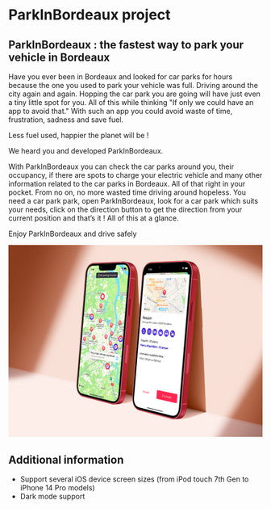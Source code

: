 # ParkInBordeaux project
## ParkInBordeaux :  the fastest way to park your vehicle in Bordeaux

Have you ever been in Bordeaux and looked for car parks for hours because the one you used to park your vehicle was full. Driving around the city again and again. Hopping the car park you are going will have just even a tiny little spot for you. All of this while thinking "If only we could have an app to avoid that." With such an app you could avoid waste of time, frustration, sadness and save fuel. 

Less fuel used, happier the planet will be !

We heard you and developed ParkInBordeaux.

With ParkInBordeaux you can check the car parks around you, their occupancy, if there are spots to charge your electric vehicle and many other information related to the car parks in Bordeaux. All of that right in your pocket. 
From no on, no more wasted time driving around hopeless. You need a car park park, open ParkInBordeaux, look for a car park which suits your needs, click on the direction button to get the direction from your current position and that’s it ! All of this at a glance.

Enjoy ParkInBordeaux and drive safely

![](./mockup.jpg)


## Additional information
* Support several iOS device screen sizes (from iPod touch 7th Gen to iPhone 14 Pro models)
* Dark mode support
